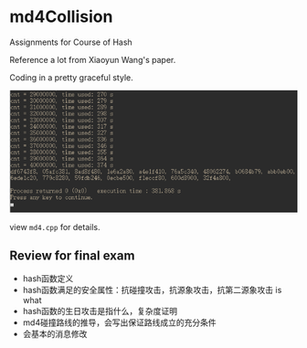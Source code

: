 # md4Collision

Assignments for Course of Hash

Reference a lot from Xiaoyun Wang's paper.

Coding in a pretty graceful style.

![](res.png)

view `md4.cpp` for details.

## Review for final exam

- hash函数定义
- hash函数满足的安全属性：抗碰撞攻击，抗源象攻击，抗第二源象攻击 is what
- hash函数的生日攻击是指什么，复杂度证明
- md4碰撞路线的推导，会写出保证路线成立的充分条件
- 会基本的消息修改

